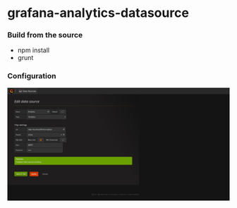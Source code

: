 # grafana-analytics-datasource

### Build from the source
- npm install
- grunt

### Configuration

![](https://github.com/udarakr/grafana-analytics-datasource/blob/master/doc/config.png)
